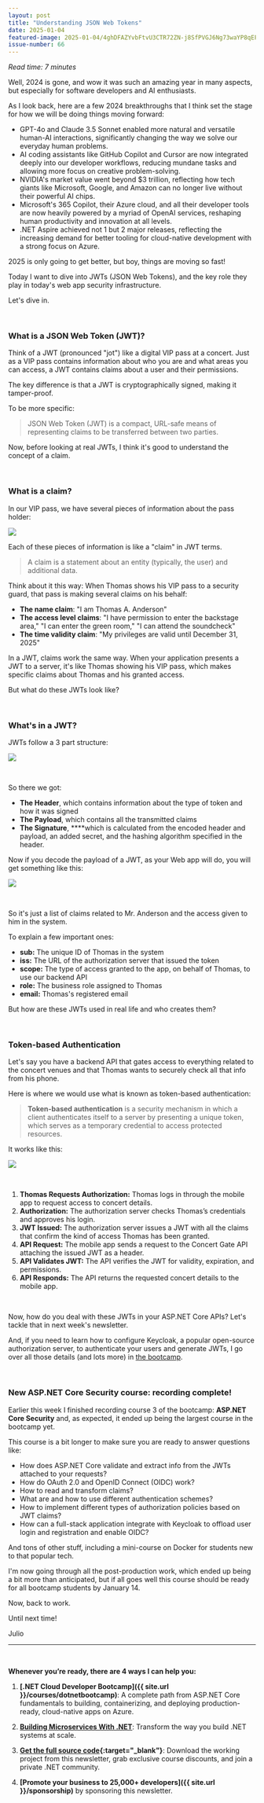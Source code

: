 ```yaml
---
layout: post
title: "Understanding JSON Web Tokens"
date: 2025-01-04
featured-image: 2025-01-04/4ghDFAZYvbFtvU3CTR72ZN-j8SfPVGJ6Ng73waYP8qEFS.jpeg
issue-number: 66
---
```


*Read time: 7 minutes*
​

Well, 2024 is gone, and wow it was such an amazing year in many aspects, but especially for software developers and AI enthusiasts.

As I look back, here are a few 2024 breakthroughs that I think set the stage for how we will be doing things moving forward:

*   <span>GPT-4o and Claude 3.5 Sonnet enabled more natural and versatile human-AI interactions, significantly changing the way we solve our everyday human problems.</span>
*   <span>AI coding assistants like GitHub Copilot and Cursor are now integrated deeply into our developer workflows, reducing mundane tasks and allowing more focus on creative problem-solving.</span>
*   <span>NVIDIA's market value went beyond $3 trillion, reflecting how tech giants like Microsoft, Google, and Amazon can no longer live without their powerful AI chips.</span>
*   <span>Microsoft's 365 Copilot, their Azure cloud, and all their developer tools are now heavily powered by a myriad of OpenAI services, reshaping human productivity and innovation at all levels.</span>
*   <span>.NET Aspire achieved not 1 but 2 major releases, reflecting the increasing demand for better tooling for cloud-native development with a strong focus on Azure.</span>

2025 is only going to get better, but boy, things are moving so fast!

Today I want to dive into JWTs (JSON Web Tokens), and the key role they play in today's web app security infrastructure.

Let's dive in.

​

### **What is a JSON Web Token (JWT)?**
Think of a JWT (pronounced "jot") like a digital VIP pass at a concert. Just as a VIP pass contains information about who you are and what areas you can access, a JWT contains claims about a user and their permissions.

The key difference is that a JWT is cryptographically signed, making it tamper-proof.

To be more specific:

> JSON Web Token (JWT) is a compact, URL-safe means of representing claims to be transferred between two parties.


Now, before looking at real JWTs, I think it's good to understand the concept of a claim.

​

### **What is a claim?**
In our VIP pass, we have several pieces of information about the pass holder:


![](/assets/images/2025-01-04/4ghDFAZYvbFtvU3CTR72ZN-j8SfPVGJ6Ng73waYP8qEFS.jpeg)

Each of these pieces of information is like a "claim" in JWT terms.

> A claim is a statement about an entity (typically, the user) and additional data.


Think about it this way: When Thomas shows his VIP pass to a security guard, that pass is making several claims on his behalf:

*   <span>**The name claim**: "I am Thomas A. Anderson"</span>
*   <span>**The access level claims**: "I have permission to enter the backstage area," "I can enter the green room," "I can attend the soundcheck"</span>
*   <span>**The time validity claim**: "My privileges are valid until December 31, 2025"</span>

In a JWT, claims work the same way. When your application presents a JWT to a server, it's like Thomas showing his VIP pass, which makes specific claims about Thomas and his granted access.

But what do these JWTs look like?

​

### **What's in a JWT?**
JWTs follow a 3 part structure:


![](/assets/images/2025-01-04/4ghDFAZYvbFtvU3CTR72ZN-vpXCA89xkW13PrJPqXKVLo.jpeg)

​

So there we got:

*   <span>**The Header**, which contains information about the type of token and how it was signed</span>
*   <span>**The Payload**, which contains all the transmitted claims </span>
*   <span>**The Signature**, ****which is calculated from the encoded header and payload, an added secret, and the hashing algorithm specified in the header. </span>

Now if you decode the payload of a JWT, as your Web app will do, you will get something like this:


![](/assets/images/2025-01-04/4ghDFAZYvbFtvU3CTR72ZN-k5LHcxgqhRPPBAqomPqhci.jpeg)

​

So it's just a list of claims related to Mr. Anderson and the access given to him in the system.

To explain a few important ones:

*   <span>**sub:** The unique ID of Thomas in the system</span>
*   <span>**iss:** The URL of the authorization server that issued the token</span>
*   <span>**scope:** The type of access granted to the app, on behalf of Thomas, to use our backend API</span>
*   <span>**role:** The business role assigned to Thomas</span>
*   <span>**email:** Thomas's registered email</span>

But how are these JWTs used in real life and who creates them?

​

### **Token-based Authentication**
Let's say you have a backend API that gates access to everything related to the concert venues and that Thomas wants to securely check all that info from his phone.

Here is where we would use what is known as token-based authentication:

> **Token-based authentication** is a security mechanism in which a client authenticates itself to a server by presenting a unique token, which serves as a temporary credential to access protected resources.


It works like this:


![](/assets/images/2025-01-04/4ghDFAZYvbFtvU3CTR72ZN-9pPTQNSvd8HNyyn67Z6ty1.jpeg)

​

1.  <span>**Thomas Requests Authorization:** Thomas logs in through the mobile app to request access to concert details.</span>
2.  <span>**Authorization:** The authorization server checks Thomas’s credentials and approves his login.</span>
3.  <span>**JWT Issued:** The authorization server issues a JWT with all the claims that confirm the kind of access Thomas has been granted.</span>
4.  <span>**API Request:** The mobile app sends a request to the Concert Gate API attaching the issued JWT as a header.</span>
5.  <span>**API Validates JWT:** The API verifies the JWT for validity, expiration, and permissions.</span>
6.  <span>**API Responds:** The API returns the requested concert details to the mobile app.</span>

​

Now, how do you deal with these JWTs in your ASP.NET Core APIs? Let's tackle that in next week's newsletter.

And, if you need to learn how to configure Keycloak, a popular open-source authorization server, to authenticate your users and generate JWTs, I go over all those details (and lots more) in [the bootcamp](https://juliocasal.com/courses/dotnetbootcamp).

​

### **New ASP.NET Core Security course: recording complete!**
Earlier this week I finished recording course 3 of the bootcamp: **ASP.NET Core Security** and, as expected, it ended up being the largest course in the bootcamp yet.

This course is a bit longer to make sure you are ready to answer questions like:

*   <span>How does ASP.NET Core validate and extract info from the JWTs attached to your requests?</span>
*   <span>How do OAuth 2.0 and OpenID Connect (OIDC) work?</span>
*   <span>How to read and transform claims?</span>
*   <span>What are and how to use different authentication schemes?</span>
*   <span>How to implement different types of authorization policies based on JWT claims?</span>
*   <span>How can a full-stack application integrate with Keycloak to offload user login and registration and enable OIDC?</span>

And tons of other stuff, including a mini-course on Docker for students new to that popular tech.

I'm now going through all the post-production work, which ended up being a bit more than anticipated, but if all goes well this course should be ready for all bootcamp students by January 14.

Now, back to work.

Until next time!

Julio

---


<br/>


**Whenever you’re ready, there are 4 ways I can help you:**

1. **[.NET Cloud Developer Bootcamp]({{ site.url }}/courses/dotnetbootcamp)**: A complete path from ASP.NET Core fundamentals to building, containerizing, and deploying production-ready, cloud-native apps on Azure.

2. **​[Building Microservices With .NET](https://dotnetmicroservices.com)**: Transform the way you build .NET systems at scale.

3. **​[​Get the full source code](https://www.patreon.com/juliocasal){:target="_blank"}**: Download the working project from this newsletter, grab exclusive course discounts, and join a private .NET community.

4. **[Promote your business to 25,000+ developers]({{ site.url }}/sponsorship)** by sponsoring this newsletter.
